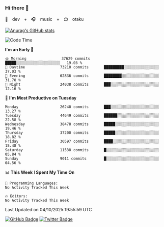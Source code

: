 ### Hi there 👋

🚀　dev　+　🎧　music　+　📺　otaku


[![Anurag's GitHub stats](https://github-readme-stats.vercel.app/api?username=koheitasaka&count_private=true&show_icons=true&theme=monokai)](https://github.com/koheitasaka/github-readme-stats)

<!--START_SECTION:waka-->
![Code Time](http://img.shields.io/badge/Code%20Time-1%2C161%20hrs%2023%20mins-blue)

**I'm an Early 🐤** 

```text
🌞 Morning                37629 commits       █████░░░░░░░░░░░░░░░░░░░░   19.03 % 
🌆 Daytime                73210 commits       █████████░░░░░░░░░░░░░░░░   37.03 % 
🌃 Evening                62836 commits       ████████░░░░░░░░░░░░░░░░░   31.78 % 
🌙 Night                  24038 commits       ███░░░░░░░░░░░░░░░░░░░░░░   12.16 % 
```
📅 **I'm Most Productive on Tuesday** 

```text
Monday                   26240 commits       ███░░░░░░░░░░░░░░░░░░░░░░   13.27 % 
Tuesday                  44649 commits       ██████░░░░░░░░░░░░░░░░░░░   22.58 % 
Wednesday                38478 commits       █████░░░░░░░░░░░░░░░░░░░░   19.46 % 
Thursday                 37200 commits       █████░░░░░░░░░░░░░░░░░░░░   18.82 % 
Friday                   30597 commits       ████░░░░░░░░░░░░░░░░░░░░░   15.48 % 
Saturday                 11538 commits       █░░░░░░░░░░░░░░░░░░░░░░░░   05.84 % 
Sunday                   9011 commits        █░░░░░░░░░░░░░░░░░░░░░░░░   04.56 % 
```


📊 **This Week I Spent My Time On** 

```text
💬 Programming Languages: 
No Activity Tracked This Week

🔥 Editors: 
No Activity Tracked This Week
```


 Last Updated on 04/10/2025 19:55:59 UTC
<!--END_SECTION:waka-->

[![GitHub Badge](https://img.shields.io/badge/GitHub-100000?style=for-the-badge&logo=github&logoColor=white)](https://github.com/koheitasaka)
[![Twitter Badge](https://img.shields.io/badge/Twitter-1DA1F2?style=for-the-badge&logo=twitter&logoColor=white)](https://twitter.com/sleep_asleep_)
